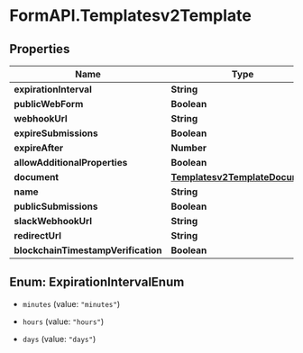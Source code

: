 # FormAPI.Templatesv2Template

## Properties
Name | Type | Description | Notes
------------ | ------------- | ------------- | -------------
**expirationInterval** | **String** |  | [optional] 
**publicWebForm** | **Boolean** |  | [optional] 
**webhookUrl** | **String** |  | [optional] 
**expireSubmissions** | **Boolean** |  | [optional] 
**expireAfter** | **Number** |  | [optional] 
**allowAdditionalProperties** | **Boolean** |  | [optional] 
**document** | [**Templatesv2TemplateDocument**](Templatesv2TemplateDocument.md) |  | [optional] 
**name** | **String** |  | [optional] 
**publicSubmissions** | **Boolean** |  | [optional] 
**slackWebhookUrl** | **String** |  | [optional] 
**redirectUrl** | **String** |  | [optional] 
**blockchainTimestampVerification** | **Boolean** |  | [optional] 


<a name="ExpirationIntervalEnum"></a>
## Enum: ExpirationIntervalEnum


* `minutes` (value: `"minutes"`)

* `hours` (value: `"hours"`)

* `days` (value: `"days"`)




